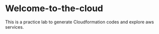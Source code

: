 # Welcome-to-the-cloud
This is a practice lab to generate Cloudformation codes and explore aws services.
